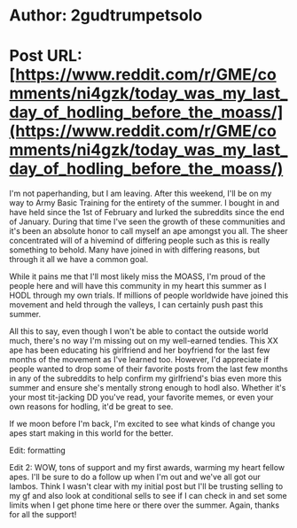 # Author: 2gudtrumpetsolo
# Post URL: [https://www.reddit.com/r/GME/comments/ni4gzk/today_was_my_last_day_of_hodling_before_the_moass/](https://www.reddit.com/r/GME/comments/ni4gzk/today_was_my_last_day_of_hodling_before_the_moass/)


I'm not paperhanding, but I am leaving. After this weekend, I'll be on my way to Army Basic Training for the entirety of the summer. I bought in and have held since the 1st of February and lurked the subreddits since the end of January. During that time I've seen the growth of these communities and it's been an absolute honor to call myself an ape amongst you all. The sheer concentrated will of a hivemind of differing people such as this is really something to behold. Many have joined in with differing reasons, but through it all we have a common goal.

While it pains me that I'll most likely miss the MOASS, I'm proud of the people here and will have this community in my heart this summer as I HODL through my own trials. If millions of people worldwide have joined this movement and held through the valleys, I can certainly push past this summer.

All this to say, even though I won't be able to contact the outside world much, there's no way I'm missing out on my well-earned tendies. This XX ape has been educating his girlfriend and her boyfriend for the last few months of the movement as I've learned too. However, I'd appreciate if people wanted to drop some of their favorite posts from the last few months in any of the subreddits to help confirm my girlfriend's bias even more this summer and ensure she's mentally strong enough to hodl also. Whether it's your most tit-jacking DD you've read, your favorite memes, or even your own reasons for hodling, it'd be great to see.

If we moon before I'm back, I'm excited to see what kinds of change you apes start making in this world for the better.

Edit: formatting

Edit 2: WOW, tons of support and my first awards, warming my heart fellow apes. I'll be sure to do a follow up when I'm out and we've all got our lambos. Think I wasn't clear with my initial post but I'll be trusting selling to my gf and also look at conditional sells to see if I can check in and set some limits when I get phone time here or there over the summer. Again, thanks for all the support!